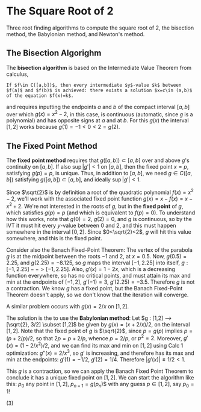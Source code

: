 # The Square Root of 2

Three root finding algorithms to compute the square root of 2, the bisection method, the Babylonian method, and Newton's method.

## The Bisection Algorighm

The **bisection algorithm** is based on the Intermediate Value Theorem from calculus, 
```
If $f\in C([a,b])$, then every intermediate $y$-value $k$ between $f(a)$ and $f(b)$ is achieved: there exists a solution $x=c\in (a,b)$ of the equation $f(x)=k$.
```
and requires inputting the endpoints $a$ and $b$ of the compact interval $[a,b]$ over which $g(x)=x^2-2$, in this case, is continuous (automatic, since $g$ is a polynomial) and has opposite signs at $a$ and at $b$.  For this $g(x)$ the interval $[1,2]$ works because $g(1)=-1<0<2=g(2)$.  

## The Fixed Point Method

The **fixed point method** requires that $g([a,b])\subset [a,b]$ over and above $g$'s continuity on $[a,b]$. If also $\sup |g'|<1$ on $[a,b]$, then the fixed point $x=p$, satisfying $g(p)=p$, is unique.  Thus, in addition to $[a,b]$, we need $g\in C([a,b])$ satisfying $g([a,b])\subset [a,b]$, and ideally $\sup |g'|<1$.   

Since $\sqrt{2}$ is by definition a root of the quadratic polynomial $f(x) = x^2-2$, we'll work with the associated fixed point function $g(x) = x-f(x) = x-x^2+2$.  We're not interested in the roots of $g$, but in the **fixed point** of $g$, which satisfies $g(p) = p$ (and which is equivalent to $f(p)=0$).  To understand how this works, note that $g(0) = 2$, $g(2) = 0$, and $g$ is continuous, so by the IVT it must hit every $y$-value between $0$ and $2$, and this must happen somewhere in the interval $[0,2]$.  Since $0<\sqrt{2}<2$, $g$ will hit this value somewhere, and this is the fixed point.

Consider also the Banach Fixed-Point Theorem:  The vertex of the parabola $g$ is at the midpoint between the roots $-1$ and $2$, at $x = 0.5$.  Now, $g(0.5)=2.25$, and $g(2.25) = -8.125$, so $g$ maps the interval $[-1,2.25]$ into itself, $g : [-1,2.25]-->[-1,2.25]$.  Also, $g'(x) = 1-2x$, which is a decreasing function everywhere, so has no critical points, and must attain its max and min at the endpoints of $[-1,2]$, $g'(-1) = 3$, $g'(2.25) = -3.5$.  Therefore $g$ is not a contraction. We know $g$ has a fixed point, but the Banach Fixed-Point Theorem doesn't apply, so we don't know that the iteration will converge.  

A similar problem occurs with $g(x) = 2/x$ on $[1,2]$.

The solution is the to use the **Babylonian method**:  Let $g : [1,2] --> [\sqrt{2}, 3/2] \subset [1,2]$ be given by $g(x) = (x+2/x)/2$, on the interval $[1,2]$. Note that the fixed point of $g$ is $\sqrt{2}$, since $p=g(p)$ implies $p=(p+2/p)/2$, so that $2p=p+2/p$, whence $p=2/p$, or $p^2=2$. Moreover, $g'(x) = (1-2/x^2)/2$, and we can find its max and min on $[1,2]$ using Calc 1 optimization: $g''(x) = 2/x^3$, so $g'$ is increasing, and therefore has its max and min at the endpoints:  $g'(1) = -1/2$, $g'(2) = 1/4$.  Therefore $|g'(x)| \leq 1/2 < 1$.

This $g$ is a contraction, so we can apply the Banach Fixed Point Theorem to conclude it has a unique fixed point on $[1,2]$.  We can start the algorithm like this: $p_0$ any point in $[1,2]$, $p_{n+1}=g(p_n$)$
 with any guess $p\in [1,2]$, say $p_0=1$!

 (3) 